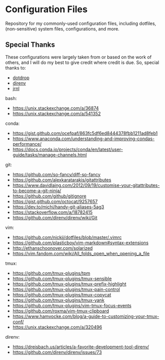 # Configuration Files

Repository for my commonly-used configuration files, including dotfiles, 
(non-sensitive) system files, configurations, and more.

## Special Thanks

These configurations were largely taken from or based on the work of others,
and I will do my best to give credit where credit is due. So, special thanks
to:

* [dotdrop](https://github.com/deadc0de6/dotdrop)
* [direnv](https://direnv.net/)
* [jrnl](https://github.com/jrnl-org/jrnl) 

bash:
* <https://unix.stackexchange.com/a/36874>
* <https://unix.stackexchange.com/a/541352>

conda:
* <https://gist.github.com/ocefpaf/863fc5df6ed8444378fbb1211ad8feb1>
* <https://www.anaconda.com/understanding-and-improving-condas-performance/>
* <https://docs.conda.io/projects/conda/en/latest/user-guide/tasks/manage-channels.html>

git:
* <https://github.com/so-fancy/diff-so-fancy>
* <https://github.com/alexkaratarakis/gitattributes>
* <https://www.davidlaing.com/2012/09/19/customise-your-gitattributes-to-become-a-git-ninja/>
* <https://github.com/github/gitignore>
* <https://gist.github.com/octocat/9257657>
* <https://dev.to/michi/handy-git-aliases-5ag3>
* <https://stackoverflow.com/a/18782415>
* <https://github.com/direnv/direnv/wiki/Git>

vim:
* <https://github.com/nickjj/dotfiles/blob/master/.vimrc>
* <https://github.com/plasticboy/vim-markdown#syntax-extensions>
* <http://ethanschoonover.com/solarized>
* <https://vim.fandom.com/wiki/All_folds_open_when_opening_a_file>

tmux:
* <https://github.com/tmux-plugins/tpm>
* <https://github.com/tmux-plugins/tmux-sensible>
* <https://github.com/tmux-plugins/tmux-prefix-highlight>
* <https://github.com/tmux-plugins/tmux-pain-control>
* <https://github.com/tmux-plugins/tmux-copycat>
* <https://github.com/tmux-plugins/tmux-yank>
* <https://github.com/tmux-plugins/vim-tmux-focus-events>
* <https://github.com/roxma/vim-tmux-clipboard>
* <https://www.hamvocke.com/blog/a-guide-to-customizing-your-tmux-conf/>
* <https://unix.stackexchange.com/a/320496>

direnv:
* <https://dreisbach.us/articles/a-favorite-development-tool-direnv/>
* <https://github.com/direnv/direnv/issues/73>

